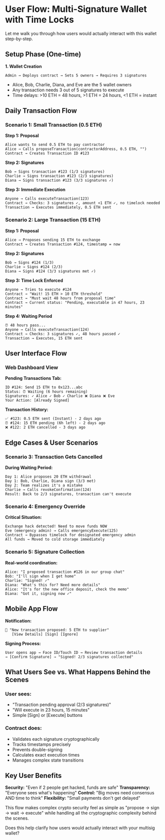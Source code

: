 # User Flow: Multi-Signature Wallet with Time Locks

Let me walk you through how users would actually interact with this wallet step-by-step.

## Setup Phase (One-time)

**1. Wallet Creation**
```
Admin → Deploys contract → Sets 5 owners → Requires 3 signatures
```
- Alice, Bob, Charlie, Diana, and Eve are the 5 wallet owners
- Any transaction needs 3 out of 5 signatures to execute
- Time delays: >10 ETH = 48 hours, >1 ETH = 24 hours, <1 ETH = instant


## Daily Transaction Flow

### **Scenario 1: Small Transaction (0.5 ETH)**

**Step 1: Proposal**
```
Alice wants to send 0.5 ETH to pay contractor
Alice → Calls proposeTransaction(contractorAddress, 0.5 ETH, "")
Contract → Creates Transaction ID #123
```

**Step 2: Signatures**
```
Bob → Signs transaction #123 (1/3 signatures)
Charlie → Signs transaction #123 (2/3 signatures) 
Diana → Signs transaction #123 (3/3 signatures ✓)
```

**Step 3: Immediate Execution**
```
Anyone → Calls executeTransaction(123)
Contract → Checks: 3 signatures ✓, amount <1 ETH ✓, no timelock needed
Transaction → Executes immediately, 0.5 ETH sent
```

### **Scenario 2: Large Transaction (15 ETH)**

**Step 1: Proposal**
```
Alice → Proposes sending 15 ETH to exchange
Contract → Creates Transaction #124, timestamp = now
```

**Step 2: Signatures**
```
Bob → Signs #124 (1/3)
Charlie → Signs #124 (2/3)
Diana → Signs #124 (3/3 signatures met ✓)
```

**Step 3: Time Lock Enforced**
```
Anyone → Tries to execute #124
Contract → "Wait! 15 ETH > 10 ETH threshold"
Contract → "Must wait 48 hours from proposal time"
Contract → Current status: "Pending, executable in 47 hours, 23 minutes"
```

**Step 4: Waiting Period**
```
⏰ 48 hours pass...
Anyone → Calls executeTransaction(124)
Contract → Checks: 3 signatures ✓, 48 hours passed ✓
Transaction → Executes, 15 ETH sent
```

## User Interface Flow

### **Web Dashboard View**

**Pending Transactions Tab:**
```
ID #124: Send 15 ETH to 0x123...abc
Status: ⏰ Waiting (6 hours remaining)
Signatures: ✓ Alice ✓ Bob ✓ Charlie ❌ Diana ❌ Eve
Your Action: [Already Signed] 
```

**Transaction History:**
```
✅ #123: 0.5 ETH sent (Instant) - 2 days ago
⏰ #124: 15 ETH pending (6h left) - 2 days ago  
❌ #122: 2 ETH cancelled - 3 days ago
```

## Edge Cases & User Scenarios

### **Scenario 3: Transaction Gets Cancelled**

**During Waiting Period:**
```
Day 1: Alice proposes 20 ETH withdrawal
Day 1: Bob, Charlie, Diana sign (3/3 met)
Day 2: Team realizes it's a mistake
Charlie → Calls revokeConfirmation(124)
Result: Back to 2/3 signatures, transaction can't execute
```

### **Scenario 4: Emergency Override**

**Critical Situation:**
```
Exchange hack detected! Need to move funds NOW
Eve (emergency admin) → Calls emergencyExecute(125)
Contract → Bypasses timelock for designated emergency admin
All funds → Moved to cold storage immediately
```

### **Scenario 5: Signature Collection**

**Real-world coordination:**
```
Alice: "I proposed transaction #126 in our group chat"
Bob: "I'll sign when I get home"
Charlie: "Signed! ✓"  
Diana: "What's this for? Need more details"
Alice: "It's for the new office deposit, check the memo"
Diana: "Got it, signing now ✓"
```

## Mobile App Flow

**Notification:**
```
📱 "New transaction proposed: 5 ETH to supplier"
   [View Details] [Sign] [Ignore]
```

**Signing Process:**
```
User opens app → Face ID/Touch ID → Review transaction details
→ [Confirm Signature] → "Signed! 2/3 signatures collected"
```

## What Users See vs. What Happens Behind the Scenes

### **User sees:**
- "Transaction pending approval (2/3 signatures)"
- "Will execute in 23 hours, 15 minutes"
- Simple [Sign] or [Execute] buttons

### **Contract does:**
- Validates each signature cryptographically
- Tracks timestamps precisely
- Prevents double-signing
- Calculates exact execution times
- Manages complex state transitions

## Key User Benefits

**Security:** "Even if 2 people get hacked, funds are safe"
**Transparency:** "Everyone sees what's happening"
**Control:** "Big moves need consensus AND time to think"
**Flexibility:** "Small payments don't get delayed"

This flow makes complex crypto security feel as simple as "propose → sign → wait → execute" while handling all the cryptographic complexity behind the scenes.

Does this help clarify how users would actually interact with your multisig wallet?